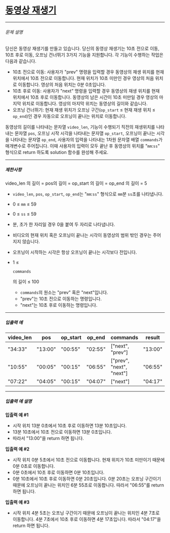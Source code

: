 # [동영상 재생기](https://school.programmers.co.kr/learn/courses/30/lessons/340213)

------



###### 문제 설명

당신은 동영상 재생기를 만들고 있습니다. 당신의 동영상 재생기는 10초 전으로 이동, 10초 후로 이동, 오프닝 건너뛰기 3가지 기능을 지원합니다. 각 기능이 수행하는 작업은 다음과 같습니다.

- 10초 전으로 이동: 사용자가 "prev" 명령을 입력할 경우 동영상의 재생 위치를 현재 위치에서 10초 전으로 이동합니다. 현재 위치가 10초 미만인 경우 영상의 처음 위치로 이동합니다. 영상의 처음 위치는 0분 0초입니다.
- 10초 후로 이동: 사용자가 "next" 명령을 입력할 경우 동영상의 재생 위치를 현재 위치에서 10초 후로 이동합니다. 동영상의 남은 시간이 10초 미만일 경우 영상의 마지막 위치로 이동합니다. 영상의 마지막 위치는 동영상의 길이와 같습니다.
- 오프닝 건너뛰기: 현재 재생 위치가 오프닝 구간(`op_start` ≤ 현재 재생 위치 ≤ `op_end`)인 경우 자동으로 오프닝이 끝나는 위치로 이동합니다.

동영상의 길이를 나타내는 문자열 `video_len`, 기능이 수행되기 직전의 재생위치를 나타내는 문자열 `pos`, 오프닝 시작 시각을 나타내는 문자열 `op_start`, 오프닝이 끝나는 시각을 나타내는 문자열 `op_end`, 사용자의 입력을 나타내는 1차원 문자열 배열 `commands`가 매개변수로 주어집니다. 이때 사용자의 입력이 모두 끝난 후 동영상의 위치를 "`mm`:`ss`" 형식으로 return 하도록 solution 함수를 완성해 주세요.

------

##### 제한사항

video_len 의 길이 = pos의 길이 = op_start 의 길이 = op_end 의 길이 = 5

- `video_len`, `pos`, `op_start`, `op_end`는 "`mm`:`ss`" 형식으로 `mm`분 `ss`초를 나타냅니다.
- 0 ≤ `mm` ≤ 59
- 0 ≤ `ss` ≤ 59
- 분, 초가 한 자리일 경우 0을 붙여 두 자리로 나타냅니다.
- 비디오의 현재 위치 혹은 오프닝이 끝나는 시각이 동영상의 범위 밖인 경우는 주어지지 않습니다.
- 오프닝이 시작하는 시각은 항상 오프닝이 끝나는 시각보다 전입니다.

- 1 ≤

   

  ```
  commands
  ```

  의 길이 ≤ 100

  - `commands`의 원소는 "prev" 혹은 "next"입니다.
  - "prev"는 10초 전으로 이동하는 명령입니다.
  - "next"는 10초 후로 이동하는 명령입니다.

------

##### 입출력 예

| video_len | pos     | op_start | op_end  | commands                 | result  |
| --------- | ------- | -------- | ------- | ------------------------ | ------- |
| "34:33"   | "13:00" | "00:55"  | "02:55" | ["next", "prev"]         | "13:00" |
| "10:55"   | "00:05" | "00:15"  | "06:55" | ["prev", "next", "next"] | "06:55" |
| "07:22"   | "04:05" | "00:15"  | "04:07" | ["next"]                 | "04:17" |

------

##### 입출력 예 설명

**입출력 예 #1**

- 시작 위치 13분 0초에서 10초 후로 이동하면 13분 10초입니다.
- 13분 10초에서 10초 전으로 이동하면 13분 0초입니다.
- 따라서 "13:00"을 return 하면 됩니다.

**입출력 예 #2**

- 시작 위치 0분 5초에서 10초 전으로 이동합니다. 현재 위치가 10초 미만이기 때문에 0분 0초로 이동합니다.
- 0분 0초에서 10초 후로 이동하면 0분 10초입니다.
- 0분 10초에서 10초 후로 이동하면 0분 20초입니다. 0분 20초는 오프닝 구간이기 때문에 오프닝이 끝나는 위치인 6분 55초로 이동합니다. 따라서 "06:55"를 return 하면 됩니다.

**입출력 예 #3**

- 시작 위치 4분 5초는 오프닝 구간이기 때문에 오프닝이 끝나는 위치인 4분 7초로 이동합니다. 4분 7초에서 10초 후로 이동하면 4분 17초입니다. 따라서 "04:17"을 return 하면 됩니다.